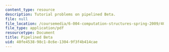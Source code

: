 ```yaml
---
content_type: resource
description: Tutorial problems on pipelined Beta.
file: null
file_location: /coursemedia/6-004-computation-structures-spring-2009/40fe453898c18c6e13049f3f4b414cae_MIT6_004s09_tutor21.pdf
file_type: application/pdf
resourcetype: Document
title: Pipelined Beta
uid: 40fe4538-98c1-8c6e-1304-9f3f4b414cae
---
```

